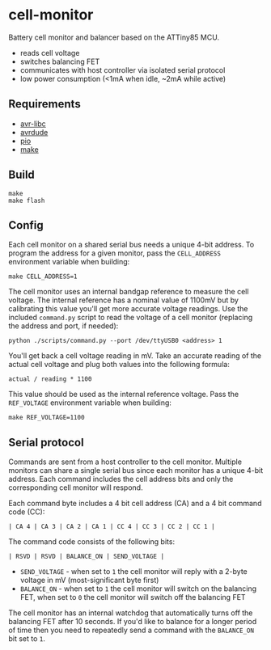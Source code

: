 # cell-monitor

Battery cell monitor and balancer based on the ATTiny85 MCU.

* reads cell voltage
* switches balancing FET
* communicates with host controller via isolated serial protocol
* low power consumption (<1mA when idle, ~2mA while active)

## Requirements

* [avr-libc](http://www.nongnu.org/avr-libc/)
* [avrdude](http://www.nongnu.org/avrdude/)
* [pio](http://platformio.org)
* [make](https://www.gnu.org/software/make/)

## Build

```
make
make flash
```

## Config

Each cell monitor on a shared serial bus needs a unique 4-bit address.  To program the address for a given monitor, pass the `CELL_ADDRESS` environment variable when building:

```
make CELL_ADDRESS=1
```

The cell monitor uses an internal bandgap reference to measure the cell voltage.  The internal reference has a nominal value of 1100mV but by calibrating this value you'll get more accurate voltage readings.  Use the included `command.py` script to read the voltage of a cell monitor (replacing the address and port, if needed):

```
python ./scripts/command.py --port /dev/ttyUSB0 <address> 1
```

You'll get back a cell voltage reading in mV.  Take an accurate reading of the actual cell voltage and plug both values into the following formula:

```
actual / reading * 1100
```

This value should be used as the internal reference voltage.  Pass the `REF_VOLTAGE` environment variable when building:

```
make REF_VOLTAGE=1100
```

## Serial protocol

Commands are sent from a host controller to the cell monitor.  Multiple monitors can share a single serial bus since each monitor has a unique 4-bit address.  Each command includes the cell address bits and only the corresponding cell monitor will respond.

Each command byte includes a 4 bit cell address (CA) and a 4 bit command code (CC):

```
| CA 4 | CA 3 | CA 2 | CA 1 | CC 4 | CC 3 | CC 2 | CC 1 |
```

The command code consists of the following bits:

```
| RSVD | RSVD | BALANCE_ON | SEND_VOLTAGE |
```

* `SEND_VOLTAGE` - when set to `1` the cell monitor will reply with a 2-byte voltage in mV (most-significant byte first)
* `BALANCE_ON` - when set to `1` the cell monitor will switch on the balancing FET, when set to `0` the cell monitor will switch off the balancing FET

The cell monitor has an internal watchdog that automatically turns off the balancing FET after 10 seconds.  If you'd like to balance for a longer period of time then you need to repeatedly send a command with the `BALANCE_ON` bit set to `1`.
